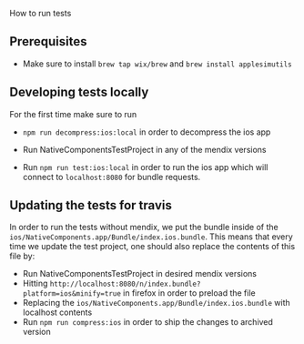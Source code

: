 How to run tests

## Prerequisites

-   Make sure to install `brew tap wix/brew` and `brew install applesimutils`

## Developing tests locally

For the first time make sure to run

-   `npm run decompress:ios:local` in order to decompress the ios app

-   Run NativeComponentsTestProject in any of the mendix versions
-   Run `npm run test:ios:local` in order to run the ios app which will connect to `localhost:8080` for bundle requests.

## Updating the tests for travis

In order to run the tests without mendix, we put the bundle inside of the
`ios/NativeComponents.app/Bundle/index.ios.bundle`. This means that every time we update the test project, one should
also replace the contents of this file by:

-   Run NativeComponentsTestProject in desired mendix versions
-   Hitting `http://localhost:8080/n/index.bundle?platform=ios&minify=true` in firefox in order to preload the file
-   Replacing the `ios/NativeComponents.app/Bundle/index.ios.bundle` with localhost contents
-   Run `npm run compress:ios` in order to ship the changes to archived version
